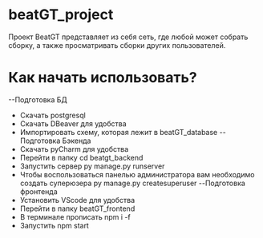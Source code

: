 # beatGT_project
Проект BeatGT представляет из себя сеть, где любой может собрать сборку, а также просматривать сборки других пользователей.
# Как начать использовать?
--Подготовка БД
 * Скачать postgresql
 * Скачать DBeaver для удобства
 * Импортировать схему, которая лежит в beatGT_database
--Подготовка Бэкенда
 * Скачать pyCharm для удобства
 * Перейти в папку cd beatgt_backend
 * Запустить сервер py manage.py runserver
 * Чтобы воспользоваться панелью администратора вам необходимо создать суперюзера py manage.py createsuperuser 
--Подготовка фронтенда
 * Установить VScode для удобства
 * Перейти в папку beatGT_frontend
 * В терминале прописать npm i -f
 * Запустить npm start
